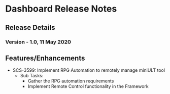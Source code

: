 ﻿# Dashboard Release Notes

## Release Details
### Version - 1.0, 11 May 2020 

## Features/Enhancements
* SCS-3599: Implement RPG Automation to remotely manage miniULT tool
    * Sub Tasks:
        *   Gather the RPG automation requirements
        *   Implement Remote Control functionality in the Framework
